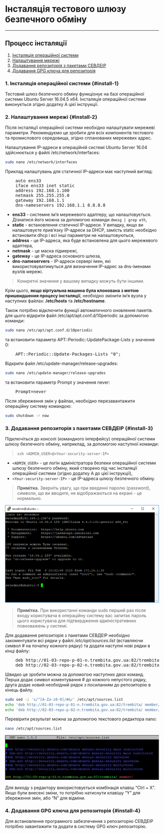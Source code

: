 # Інсталяція тестового шлюзу безпечного обміну

___

## Процесс інсталяції

1. [Інсталяція операційної системи](#install-1)
2. [Налаштування мережі](#install-2)
3. [Додавання репозиторія з пакетами СЕВДЕІР](#install-3)
4. [Додавання GPG ключа для репозиторія](#install-4)

### 1. Інсталяція операційної системи {#install-1}

Тестовий шлюз безпечного обміну функціонує на базі операційної системи Ubuntu Server 16.04.5 x64. Інсталяція операційної системи виконується згідно додатку А цієї інструкції.

### 2. Налаштування мережі {#install-2}

Після інсталяції операційної системи необхідно налаштувати мережеві параметри. Рекомендуємо це зробити для всіх компонентів тестового та промислового середовища, згідно спланованих мережевих адрес.

Налаштування IP-адреси в операційній системі Ubuntu Server 16.04 здійснюється у файлі /etc/network/interfaces:

```bash
sudo nano /etc/network/interfaces
```

Приклад налаштувань для статичної IP-адреси має наступний вигляд:

<pre class="pre-file-1">
    auto ens33
    iface ens33 inet static
    address 192.168.1.100
    netmask 255.255.255.0
    gateway 192.168.1.1
    dns-nameservers 192.168.1.1 8.8.8.8
</pre>

- **ens33** - системне ім’я мережевого адаптеру, що налаштовується. Дізнатися його можна за допомогою команди `dmesg | grep eth`,
- **static** - встановлення статичної IP-адреси. У випадку, якщо ви налаштовуєте прив’язку IP-адреси за DHCP, замість static необхідно встановити dhcp і всі інші параметри не налаштовуються,
- **address** - це IP-адреса, яка буде встановлена для цього мережевого адаптера,
- **netmask** - це маска підмережі,
- **gateway** - це IP-адреса основного шлюза,
- **dns-nameservers** - IP-адреси сервері імен, які використовуватимуться для визначення IP-адрес за dns-іменами вузлів мережі.
  
> Конкретні значення у вашому випадку можуть бути іншими.

Крім цього, **якщо віртуальна машина була клонована з метою пришвидшення процесу інсталяції**, необхідно змінити ім’я вузла у наступних файлах: **/etc/hosts** та **/etc/hostname**.

Також потрібно відключити функції автоматичного оновлення пакетів. для цього відкрити файл /etc/apt/apt.conf.d/10periodic за допомогою команди:

```bash
sudo nano /etc/apt/apt.conf.d/10periodic
```

та встановити параметр APT::Periodic::UpdatePackage-Lists у значення 0:

<pre class="pre-file-1">
    APT::Periodic::Update-Packages-Lists "0";
</pre>

Відкрити файл /etc/update-manager/release-upgrades:

```bash
sudo nano /etc/update-manager/release-upgrades
```

та встановити параметр Prompt у значення never:

<pre class="pre-file-1">
    Prompt=never
</pre>

Після збереження змін у файлах, необхідно перезавантажити операційну систему командою:

```bash
sudo shutdown -r now
```

### 3. Додавання репозиторія з пакетами СЕВДЕІР {#install-3}

Підключіться до консолі (командного інтерфейсу) операційної системи шлюзу безпечного обміну, наприклад, за допомогою наступної команди:

> `ssh <ADMIN_USER>@<Your-security-server-IP>`

- `<ADMIN_USER>` - це логін адміністратора безпеки операційної системи шлюзу безпечного обміну, який створено під час інсталяції операційної системи (згідно додатку А до цієї інструкції),
- `<Your-security-server-IP>` - це IP-адреса шлюзу безпечного обміну.

> **Примітка.** Зверніть увагу, що при введенні паролю (password), символи, що ви вводите, не відображаються на екрані - це нормально.

![Вхід на сервер][trembita-test-install-1]

> **Примітка.** При використанні команди sudo перший раз після входу користувача в операційну систему вас запитає пароль цього користувача для підтвердження адміністративних повноважень у системі.

Для додавання репозиторія з пакетами СЕВДЕІР необхідно закоментувати всі рядки у файлі */etc/apt/sources.list* (вставляючи символ # на початку кожного рядку) та додати наступні нові рядки в кінці файлу:

<pre class="pre-file-1">
    deb http://01-03-repo-p-01-n.trembita.gov.ua:82/trembita/ member/
    deb http://02-03-repo-p-02-n.trembita.gov.ua:82/trembita/ member/
</pre>

Швидко це зробити можна за допомогою наступних двох команд. Перша додає символ коментування # до кожного непустого рядку, друга додає новий необхідний рядок з посиланням до репозиторію в кінець файлу.

```bash
sudo sed -i 's/^[A-Za-z0-9]/#&/' /etc/apt/sources.list
echo 'deb http://01-03-repo-p-01-n.trembita.gov.ua:82/trembita/ member/' | sudo tee -a /etc/apt/sources.list
echo 'deb http://02-03-repo-p-02-n.trembita.gov.ua:82/trembita/ member/' | sudo tee -a /etc/apt/sources.list
```

Перевірити результат можна за допомогою текстового редактора nano:

```bash
nano /etc/apt/sources.list
```

![Команди][trembita-test-install-2]

Для виходу з редактору використовується комбінація клавіш “Ctrl + X”. Якщо були внесені зміни, то потрібно натиснути клавішу “Y” для збереження змін, або “N” для відміни.

### 4. Додавання GPG ключа для репозиторія {#install-4}

Для встановлення програмного забезпечення з репозиторію СЕВДЕІР потрібно завантажити та додати в систему GPG ключ репозиторію.

[trembita-test-install-1]: /assets/images/trembita-test-install-1.png  "Logo Title Text 2"
[trembita-test-install-2]: /assets/images/trembita-test-install-2.png  "Logo Title Text 2"
